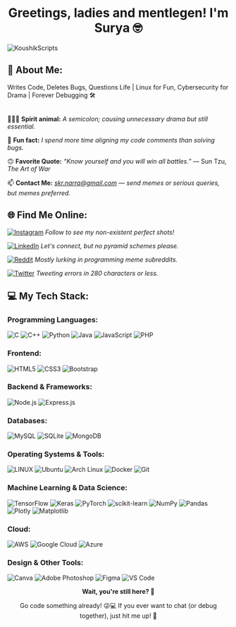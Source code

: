 <!-- Main Header -->
<h1 align="center"> Greetings, ladies and mentlegen! I'm Surya 🤓 </h1>

<!-- Profile View Counter -->
<p align="left"> 
  <img src="https://komarev.com/ghpvc/?username=KoushikScripts&label=Profile%20views&color=0e75b6&style=flat" alt="KoushikScripts" /> 
</p>

<!-- 💫 About Me Section -->
## 💫 About Me:

Writes Code, Deletes Bugs, Questions Life | Linux for Fun, Cybersecurity for Drama | Forever Debugging 🛠️<br><br>


👨🏻‍💻 **Spirit animal:** *A semicolon; causing unnecessary drama but still essential.* <br>

👀 **Fun fact:** *I spend more time aligning my code comments than solving bugs.* <br>

🙃 **Favorite Quote:** <i>“Know yourself and you will win all battles.”</i> — Sun Tzu, *The Art of War*

📫 **Contact Me:** *skr.narra@gmail.com* — _send memes or serious queries, but memes preferred._

<!-- 🌐 Social Links -->
## 🌐 Find Me Online:
[![Instagram](https://img.shields.io/badge/Instagram-%23E4405F.svg?logo=Instagram&logoColor=white)](https://instagram.com/n5k_reddi) _Follow to see my non-existent perfect shots!_

[![LinkedIn](https://img.shields.io/badge/LinkedIn-%230077B5.svg?logo=linkedin&logoColor=white)](https://linkedin.com/in/suryakoushik) _Let's connect, but no pyramid schemes please._

[![Reddit](https://img.shields.io/badge/Reddit-%23FF4500.svg?logo=Reddit&logoColor=white)](https://reddit.com/user/Mr_Semicolon) _Mostly lurking in programming meme subreddits._

[![Twitter](https://img.shields.io/badge/Twitter-%231DA1F2.svg?logo=Twitter&logoColor=white)](https://twitter.com/skr_narra) _Tweeting errors in 280 characters or less._

<!-- 💻 Tech Stack Section -->
## 💻 My Tech Stack:

### Programming Languages:
![C](https://img.shields.io/badge/c-%2300599C.svg?style=flat&logo=c&logoColor=white)  ![C++](https://img.shields.io/badge/c++-%2300599C.svg?style=flat&logo=c%2B%2B&logoColor=white)  ![Python](https://img.shields.io/badge/python-3670A0?style=flat&logo=python&logoColor=ffdd54)  ![Java](https://img.shields.io/badge/java-%23ED8B00.svg?style=flat&logo=java&logoColor=white)  ![JavaScript](https://img.shields.io/badge/javascript-%23323330.svg?style=flat&logo=javascript&logoColor=%23F7DF1E)  ![PHP](https://img.shields.io/badge/php-%23777BB4.svg?style=flat&logo=php&logoColor=white)  

### Frontend:
![HTML5](https://img.shields.io/badge/html5-%23E34F26.svg?style=flat&logo=html5&logoColor=white)  ![CSS3](https://img.shields.io/badge/css3-%231572B6.svg?style=flat&logo=css3&logoColor=white) ![Bootstrap](https://img.shields.io/badge/Bootstrap-%23563D7C.svg?style=flat&logo=bootstrap&logoColor=white)  

### Backend & Frameworks:
![Node.js](https://img.shields.io/badge/Node.js-%23339933.svg?style=flat&logo=node.js&logoColor=white)  ![Express.js](https://img.shields.io/badge/Express.js-%23404d59.svg?style=flat)  

### Databases:
![MySQL](https://img.shields.io/badge/mysql-%2300f.svg?style=flat&logo=mysql&logoColor=white)  ![SQLite](https://img.shields.io/badge/sqlite-%2307405e.svg?style=flat&logo=sqlite&logoColor=white)  ![MongoDB](https://img.shields.io/badge/MongoDB-%234ea94b.svg?style=flat&logo=mongodb&logoColor=white)  

### Operating Systems & Tools:
![LINUX](https://img.shields.io/badge/Linux-FCC624?style=flat&logo=linux&logoColor=black)  ![Ubuntu](https://img.shields.io/badge/Ubuntu-%23E95420.svg?style=flat&logo=ubuntu&logoColor=white)  ![Arch Linux](https://img.shields.io/badge/Arch%20Linux-%231793D1.svg?style=flat&logo=arch-linux&logoColor=white)  ![Docker](https://img.shields.io/badge/docker-%230db7ed.svg?style=flat&logo=docker&logoColor=white)  ![Git](https://img.shields.io/badge/Git-%23F05033.svg?style=flat&logo=git&logoColor=white)  

### Machine Learning & Data Science:
![TensorFlow](https://img.shields.io/badge/TensorFlow-%23FF6F00.svg?style=flat&logo=TensorFlow&logoColor=white)  ![Keras](https://img.shields.io/badge/Keras-%23D00000.svg?style=flat&logo=Keras&logoColor=white)  ![PyTorch](https://img.shields.io/badge/PyTorch-%23EE4C2C.svg?style=flat&logo=PyTorch&logoColor=white)  ![scikit-learn](https://img.shields.io/badge/scikit--learn-%23F7931E.svg?style=flat&logo=scikit-learn&logoColor=white)  ![NumPy](https://img.shields.io/badge/numpy-%23013243.svg?style=flat&logo=numpy&logoColor=white)  ![Pandas](https://img.shields.io/badge/pandas-%23150458.svg?style=flat&logo=pandas&logoColor=white)  ![Plotly](https://img.shields.io/badge/Plotly-%233F4F75.svg?style=flat&logo=plotly&logoColor=white)  ![Matplotlib](https://img.shields.io/badge/Matplotlib-%23F37626.svg?style=flat&logo=matplotlib&logoColor=white)  

### Cloud:
![AWS](https://img.shields.io/badge/AWS-%23FF9900.svg?style=flat&logo=amazon-aws&logoColor=white)  ![Google Cloud](https://img.shields.io/badge/Google%20Cloud-%234285F4.svg?style=flat&logo=google-cloud&logoColor=white)  ![Azure](https://img.shields.io/badge/Azure-%230072C6.svg?style=flat&logo=azure-devops&logoColor=white)  

### Design & Other Tools:
![Canva](https://img.shields.io/badge/Canva-%2300C4CC.svg?style=flat&logo=Canva&logoColor=white)  ![Adobe Photoshop](https://img.shields.io/badge/adobephotoshop-%2331A8FF.svg?style=flat&logo=adobephotoshop&logoColor=white)  ![Figma](https://img.shields.io/badge/figma-%23000000.svg?style=flat&logo=figma&logoColor=white)  ![VS Code](https://img.shields.io/badge/VS%20Code-%23007ACC.svg?style=flat&logo=visual-studio-code&logoColor=white)  


<!-- Funny thing to impress  -->
<p align="center">
  <strong>Wait, you're still here? 👀</strong>
</p>

<p align="center">
  Go code something already! 😜💻  
  If you ever want to chat (or debug together), just hit me up! 🤝
</p>



<!-- Catchphrase
<p align="center">
  <strong><em>"Disclaimer: No semicolons were harmed in the making of this README."</em></strong>
</p> -->
